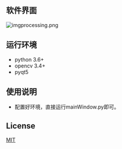 ## 软件界面
![imgprocessing.png](https://github.com/AmazingEric/pyqt5-imageprocessing/界面.png)
## 运行环境
* python 3.6+
* opencv 3.4+
* pyqt5
## 使用说明
* 配置好环境，直接运行mainWindow.py即可。
## License
[MIT](https://opensource.org/licenses/MIT)
